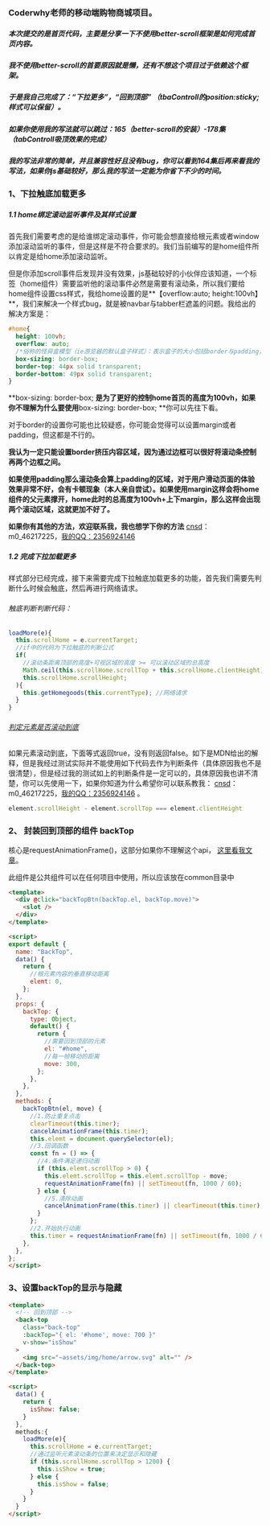 ### Coderwhy老师的移动端购物商城项目。

##### 本次提交的是首页代码，主要是分享一下不使用better-scroll框架是如何完成首页内容。

##### 我不使用better-scroll的首要原因就是懒，还有不想这个项目过于依赖这个框架。

##### 于是我自己完成了：“下拉更多”，“回到顶部” （tbaControll的position:sticky;样式可以保留）。

##### 如果你使用我的写法就可以跳过：165（better-scroll的安装）-178集（tabControll吸顶效果的完成）

##### 我的写法非常的简单，并且兼容性好且没有bug，你可以看到164集后再来看我的写法，如果你js基础较好，那么我的写法一定能为你省下不少的时间。



### 1、下拉触底加载更多

##### 1.1 home绑定滚动监听事件及其样式设置

首先我们需要考虑的是给谁绑定滚动事件，你可能会想直接给根元素或者window添加滚动监听的事件，但是这样是不符合要求的。我们当前编写的是home组件所以肯定是给home添加滚动监听。

但是你添加scroll事件后发现并没有效果，js基础较好的小伙伴应该知道，一个标签（home组件）需要监听他的滚动事件必然是需要有滚动条，所以我们要给home组件设置css样式，我给home设置的是**【overflow:auto; height:100vh】**，我们来解决一个样式bug，就是被navbar与tabber栏遮盖的问题。我给出的解决方案是：

```css
#home{
  height: 100vh;
  overflow: auto;
  /*俗称的怪异盒模型（ie游览器的默认盒子样式）：表示盒子的大小包括border与padding，相反的content-box就不会包括*/
  box-sizing: border-box; 
  border-top: 44px solid transparent;
  border-bottom: 49px solid transparent;
}
```

**box-sizing: border-box; **是为了更好的控制home首页的高度为100vh，如果你不理解为什么要使用**box-sizing: border-box; **你可以先往下看。

对于border的设置你可能也比较疑惑，你可能会觉得可以设置margin或者padding，但这都是不行的。

**我认为一定只能设置border挤压内容区域，因为通过边框可以很好将滚动条控制再两个边框之间。**

**如果使用padding那么滚动条会算上padding的区域，对于用户滑动页面的体验效果非常不好，会有卡顿现象（本人亲自尝试）。如果使用margin这样会将home组件的父元素撑开，home此时的总高度为100vh+上下margin，那么这样会出现两个滚动区域，这就更加不好了。**

**如果你有其他的方法，欢迎联系我，我也想学下你的方法** [cnsd](https://blog.csdn.net/m0_46217225?spm=1011.2124.3001.5343&type=blog)：m0_46217225，[我的QQ：2356924146](http://wpa.qq.com/msgrd?v=3&uin=2356924146&site=qq&menu=yes) 

##### 1.2 完成下拉加载更多

样式部分已经完成，接下来需要完成下拉触底加载更多的功能，首先我们需要先判断什么时候会触底，然后再进行网络请求。

###### 触底判断判断代码：

```js
loadMore(e){
  this.scrollHome = e.currentTarget; 
  //if中的代码为下拉触底的判断公式
  if(
    //滚动条距离顶部的高度+可视区域的高度 >= 可以滚动区域的总高度
    Math.ceil(this.scrollHome.scrollTop + this.scrollHome.clientHeight) >= 
    this.scrollHome.scrollHeight;
  ){
    this.getHomegoods(this.currentType); //网络请求
  }
}
```

###### [判定元素是否滚动到底](https://developer.mozilla.org/zh-CN/docs/Web/API/Element/scrollHeight#判定元素是否滚动到底)

如果元素滚动到底，下面等式返回true，没有则返回false。如下是MDN给出的解释，但是我经过测试实际并不能使用如下代码去作为判断条件（具体原因我也不是很清楚），但是经过我的测试如上的判断条件是一定可以的，具体原因我也讲不清楚，你可以先使用一下，如果你知道为什么希望你可以联系教我： [cnsd](https://blog.csdn.net/m0_46217225?spm=1011.2124.3001.5343&type=blog)：m0_46217225，[我的QQ：2356924146](http://wpa.qq.com/msgrd?v=3&uin=2356924146&site=qq&menu=yes) 。

```js
element.scrollHeight - element.scrollTop === element.clientHeight
```



### 2、 封装回到顶部的组件 backTop

核心是requestAnimationFrame()，这部分如果你不理解这个api， [这里看我文章](https://blog.csdn.net/m0_46217225/article/details/117933815?spm=1001.2014.3001.5501)。

此组件是公共组件可以在任何项目中使用，所以应该放在common目录中

```html
<template>
  <div @click="backTopBtn(backTop.el, backTop.move)">
    <slot />
  </div>
</template>

<script>
export default {
  name: "BackTop",
  data() {
    return {
      //根元素内容的垂直移动距离
      elemt: 0,
    };
  },
  props: {
    backTop: {
      type: Object,
      default() {
        return {
          //需要回到顶部的元素
          el: "#home",
          //每一帧移动的距离
          move: 300,
        };
      },
    },
  },
  methods: {
    backTopBtn(el, move) {
      //1.防止重复点击
      clearTimeout(this.timer);
      cancelAnimationFrame(this.timer);
      this.elemt = document.querySelector(el);
      //3.回调函数
      const fn = () => {
        //4.条件满足递归动画
        if (this.elemt.scrollTop > 0) {
          this.elemt.scrollTop = this.elemt.scrollTop - move;
          requestAnimationFrame(fn) || setTimeout(fn, 1000 / 60);
        } else {
          //5.清除动画
          cancelAnimationFrame(this.timer) || clearTimeout(this.timer);
        }
      };
      //2.开始执行动画
      this.timer = requestAnimationFrame(fn) || setTimeout(fn, 1000 / 60);
    },
  },
};
</script>
```

### 3、设置backTop的显示与隐藏

```html
<template>
  <!-- 回到顶部 -->
  <back-top
    class="back-top"
    :backTop="{ el: '#home', move: 700 }"
    v-show="isShow"
  >
    <img src="~assets/img/home/arrow.svg" alt="" />
  </back-top>
</template>

<script>
  data() {
    return {
      isShow: false;  
    }
  },
  methods:{
    loadMore(e){
      this.scrollHome = e.currentTarget; 
      //通过监听元素滚动条的位置来决定显示和隐藏
      if (this.scrollHome.scrollTop > 1200) {
        this.isShow = true;
      } else {
        this.isShow = false;
      }
    }
  }
</script>
```


